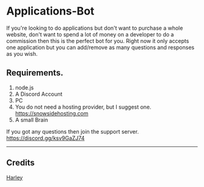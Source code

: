 # Applications-Bot

If you're looking to do applications but don't want to purchase a whole website, don't want to spend a lot of money on a developer to do a commission then this is the perfect bot for you. 
Right now it only accepts one application but you can add/remove as many questions and responses as you wish. 

## Requirements. 
1. node.js
1. A Discord Account
1. PC
1. You do not need a hosting provider, but I suggest one. https://snowsidehosting.com
1. A small Brain

If you got any questions then join the support server. https://discord.gg/ksv9GaZJ74

---

## Credits
[Harley](https://discord.gg/ksv9GaZJ74)
